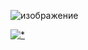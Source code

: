 ![изображение](https://github.com/Ahmed-Hajkacem/test/assets/82248891/b62ce27d-90d3-4b87-acb2-403385f2b2a5)


[![*]()]()
